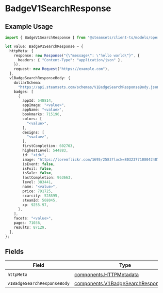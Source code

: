 # BadgeV1SearchResponse

## Example Usage

```typescript
import { BadgeV1SearchResponse } from "@steamsets/client-ts/models/operations";

let value: BadgeV1SearchResponse = {
  httpMeta: {
    response: new Response("{\"message\": \"hello world\"}", {
      headers: { "Content-Type": "application/json" },
    }),
    request: new Request("https://example.com"),
  },
  v1BadgeSearchResponseBody: {
    dollarSchema:
      "https://api.steamsets.com/schemas/V1BadgeSearchResponseBody.json",
    badges: [
      {
        appId: 548814,
        appImage: "<value>",
        appName: "<value>",
        bookmarks: 715190,
        colors: [
          "<value>",
        ],
        designs: [
          "<value>",
        ],
        firstCompletion: 602763,
        highestLevel: 544883,
        id: "<id>",
        image: "https://loremflickr.com/1695/2583?lock=8032377108042487",
        isEvent: false,
        isFoil: false,
        isSale: false,
        lastCompletion: 963663,
        level: 383441,
        name: "<value>",
        price: 791725,
        scarcity: 528895,
        steamId: 568045,
        xp: 9255.97,
      },
    ],
    facets: "<value>",
    pages: 71036,
    results: 87129,
  },
};
```

## Fields

| Field                                                                                        | Type                                                                                         | Required                                                                                     | Description                                                                                  |
| -------------------------------------------------------------------------------------------- | -------------------------------------------------------------------------------------------- | -------------------------------------------------------------------------------------------- | -------------------------------------------------------------------------------------------- |
| `httpMeta`                                                                                   | [components.HTTPMetadata](../../models/components/httpmetadata.md)                           | :heavy_check_mark:                                                                           | N/A                                                                                          |
| `v1BadgeSearchResponseBody`                                                                  | [components.V1BadgeSearchResponseBody](../../models/components/v1badgesearchresponsebody.md) | :heavy_minus_sign:                                                                           | OK                                                                                           |